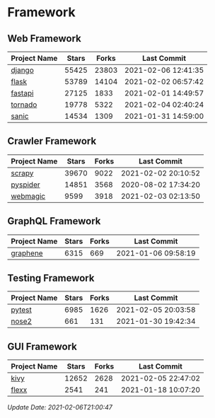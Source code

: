 # Framework

## Web Framework
| Project Name | Stars | Forks | Last Commit |
| ------------ | ----- | ----- | ----------- |
| [django](https://github.com/django/django) | 55425 | 23803 | 2021-02-06 12:41:35 |
| [flask](https://github.com/pallets/flask) | 53789 | 14104 | 2021-02-02 06:57:42 |
| [fastapi](https://github.com/tiangolo/fastapi) | 27125 | 1833 | 2021-02-01 14:49:57 |
| [tornado](https://github.com/tornadoweb/tornado) | 19778 | 5322 | 2021-02-04 02:40:24 |
| [sanic](https://github.com/sanic-org/sanic) | 14534 | 1309 | 2021-01-31 14:59:00 |

## Crawler Framework
| Project Name | Stars | Forks | Last Commit |
| ------------ | ----- | ----- | ----------- |
| [scrapy](https://github.com/scrapy/scrapy) | 39670 | 9022 | 2021-02-02 20:10:52 |
| [pyspider](https://github.com/binux/pyspider) | 14851 | 3568 | 2020-08-02 17:34:20 |
| [webmagic](https://github.com/code4craft/webmagic) | 9599 | 3918 | 2021-02-03 02:13:50 |

## GraphQL Framework
| Project Name | Stars | Forks | Last Commit |
| ------------ | ----- | ----- | ----------- |
| [graphene](https://github.com/graphql-python/graphene) | 6315 | 669 | 2021-01-06 09:58:19 |

## Testing Framework
| Project Name | Stars | Forks | Last Commit |
| ------------ | ----- | ----- | ----------- |
| [pytest](https://github.com/pytest-dev/pytest) | 6985 | 1626 | 2021-02-05 20:03:58 |
| [nose2](https://github.com/nose-devs/nose2) | 661 | 131 | 2021-01-30 19:42:34 |

## GUI Framework
| Project Name | Stars | Forks | Last Commit |
| ------------ | ----- | ----- | ----------- |
| [kivy](https://github.com/kivy/kivy) | 12652 | 2628 | 2021-02-05 22:47:02 |
| [flexx](https://github.com/flexxui/flexx) | 2541 | 241 | 2021-01-18 10:07:20 |

*Update Date: 2021-02-06T21:00:47*
